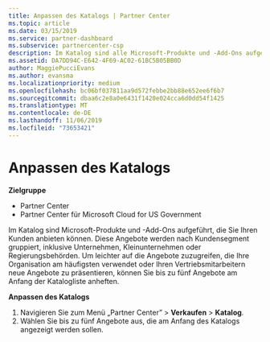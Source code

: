 ```yaml
---
title: Anpassen des Katalogs | Partner Center
ms.topic: article
ms.date: 03/15/2019
ms.service: partner-dashboard
ms.subservice: partnercenter-csp
description: Im Katalog sind alle Microsoft-Produkte und -Add-Ons aufgeführt, die Partnern zum Verkauf zur Verfügung stehen.
ms.assetid: DA7DD94C-E642-4F69-AC02-61BC5B05BB0D
author: MaggiePucciEvans
ms.author: evansma
ms.localizationpriority: medium
ms.openlocfilehash: bc06bf037811aa9d572febbe2bb88e652ee6f6b7
ms.sourcegitcommit: dbaa6c2e8a0e6431f1420e024cca6d0dd54f1425
ms.translationtype: MT
ms.contentlocale: de-DE
ms.lasthandoff: 11/06/2019
ms.locfileid: "73653421"
---
```

# <a name="customize-the-catalog"></a>Anpassen des Katalogs

**Zielgruppe**

-  Partner Center
-  Partner Center für Microsoft Cloud for US Government


Im Katalog sind Microsoft-Produkte und -Add-Ons aufgeführt, die Sie Ihren Kunden anbieten können. Diese Angebote werden nach Kundensegment gruppiert, inklusive Unternehmen, Kleinunternehmen oder Regierungsbehörden. Um leichter auf die Angebote zuzugreifen, die Ihre Organisation am häufigsten verwendet oder Ihren Vertriebsmitarbeitern neue Angebote zu präsentieren, können Sie bis zu fünf Angebote am Anfang der Katalogliste anheften.

**Anpassen des Katalogs**

1.  Navigieren Sie zum Menü „Partner Center” &gt; **Verkaufen** &gt; **Katalog**.
2.  Wählen Sie bis zu fünf Angebote aus, die am Anfang des Katalogs angezeigt werden sollen.

 

 



